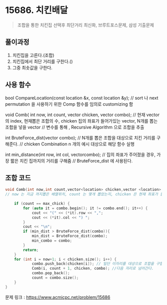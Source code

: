 ﻿# 15686. 치킨배달

> 조합을 통한 치킨집 선택후 최단거리 최신화, 브루트포스문제, 삼성 기출문제



## 풀이과정

1. 치킨집을 고른다.(조합)
2. 치킨집에서 최단 거리를 구한다.()
3. 그중 최솟값을 구한다.


## 사용 함수

bool CompareLocation(const location &x, const location &y);
// sort 나 next permutation 을 사용하기 위한 Comp 함수를 임의로 customizing 함

void Comb( int now, int count, vector<location> chicken, vector <location> combo);
// 현재 vector의 index, 현재뽑은 조합의 수, chicken 집의 좌표가 들어가있는 vector, N개를 뽑는 조합을 넣을 vector
//  변수를 통해 , Recursive Algorithm 으로 조합을 추출

int BruteForce_dist(vector<location> combo);
// N개를 뽑은 조합을 대상으로 치킨 거리를 구해준다.
// chicken Combination n 개의 예시 대상으로 해당 함수 실행

int min_distance(int row, int col, vector<location>combo);
// 집의 좌표가 주어졌을 경우, 가장 짧은 치킨 집까지의 거리를 구해줌
// BruteForce_dist 에 사용된다.

## 조합 코드 

~~~c++
void Comb(int now,int count,vector<location> chicken,vector <location> combo) { 
// now 는 지금 까지뽑은 배열위치, count 는 몇개 뽑았는지, chicken 은 현재 좌표가 들어가있는 곳, 조합된 좌표를 위해 combi 라는 vector 를 하나 더 만듬.
	
	if (count == max_chick) {
		for (auto it = combo.begin(); it != combo.end(); it++) {
			cout << "(" << (*it).row << ",";
			cout << (*it).col << ") ";
		}
		cout << "\n";
		if (min_dist > BruteForce_dist(combo)){
			min_dist = BruteForce_dist(combo);
			min_combo = combo;
		}
		return;
	}
	for (int i = now+1; i < chicken.size(); i++) {
			combo.push_back(chicken[i]); // 일단 이자리를 대상으로 조합을 구할거다!
			Comb(i, count + 1, chicken, combo); //다음 자리로 넘어간다.
			combo.pop_back();
			count = combo.size();
	}
}
~~~





문제 링크 : https://www.acmicpc.net/problem/15686



